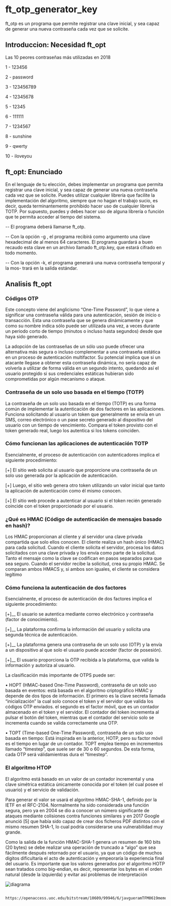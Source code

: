 # ft_otp_generator_key
ft_otp es un programa que permite registrar una clave inicial, y sea capaz de generar una nueva contraseña cada vez que se solicite.


<h2>Introduccion: Necesidad ft_opt</h2>
<div>
<p>Las 10 peores contraseñas más utilizadas en 2018</p>
<p>1 - 123456 </p>
<p>2 - password </p>
<p>3 - 123456789 </p>
<p>4 - 12345678 </p>
<p>5 - 12345 </p>
<p>6 - 111111 </p>
<p>7 - 1234567</p>
<p>8 - sunshine</p>
<p>9 - qwerty </p>
<p>10 - iloveyou</p>
</div>

<h2> ft_opt: Enunciado </h2>
<p>En el lenguaje de tu elección, debes implementar un programa que permita registrar
una clave inicial, y sea capaz de generar una nueva contraseña cada vez que se solicite.
Puedes utilizar cualquier librería que facilite la implementación del algoritmo, siempre
que no hagan el trabajo sucio, es decir, queda terminantemente prohibido hacer uso de
cualquier librería TOTP. Por supuesto, puedes y debes hacer uso de alguna librería o
función que te permita acceder al tiempo del sistema.</p>
<p>-- El programa deberá llamarse ft_otp.</p>
  
<p>-- Con la opción -g , el programa recibirá como argumento una clave hexadecimal
de al menos 64 caracteres. El programa guardará a buen recaudo esta clave en un
archivo llamado ft_otp.key, que estará cifrado en todo momento.</p>
    
<p>-- Con la opción -k, el programa generará una nueva contraseña temporal y la mos-
trará en la salida estándar.</p>


<h2> Analisis ft_opt</h2>

<h3>Códigos OTP</h3>
<p>Este concepto viene del anglicismo “One-Time Password”, lo que viene a significar una contraseña válida para una autenticación, sesión de inicio
o transacción. Esta una contraseña que se genera dinámicamente y que como su nombre indica sólo puede ser utilizada una vez, a veces durante
un periodo corto de tiempo (minutos o incluso hasta segundos) desde que haya sido generado.</p>

<p>La adopción de las contraseñas de un sólo uso puede ofrecer una alternativa más segura o incluso complementar a una contraseña
estática en un proceso de autenticación multifactor. Su potencial implica que si un atacante llegase a obtener esta contraseña dinámica, no sería
capaz de volverla a utilizar de forma válida en un segundo intento, quedando así el usuario protegido si sus credenciales estáticas hubieran
sido comprometidas por algún mecanismo o ataque.</p>


<h3>Contraseña de un solo uso basada en el tiempo (TOTP)</h3>
<p>La contraseña de un solo uso basada en el tiempo (TOTP) es una forma común de implementar la autenticación de dos factores en las aplicaciones. Funciona solicitando al usuario un token que generalmente se envía en un SMS, correo electrónico o un pase secreto generado al dispositivo del usuario con un tiempo de vencimiento. Compara el token provisto con el token generado real, luego los autentica si los tokens coinciden.</p>

<h3>Cómo funcionan las aplicaciones de autenticación TOTP</h3>
<p>Esencialmente, el proceso de autenticación con autenticadores implica el siguiente procedimiento:</p>

<p>[+]  El sitio web solicita al usuario que proporcione una contraseña de un solo uso generada por la aplicación de autenticación.</p>
<p>[+]  Luego, el sitio web genera otro token utilizando un valor inicial que tanto la aplicación de autenticación como él mismo conocen.</p>
<p>[+]  El sitio web procede a autenticar al usuario si el token recién generado coincide con el token proporcionado por el usuario.</p>

<h3>¿Qué es HMAC (Código de autenticación de mensajes basado en hash)?</h3>

<p>Los HMAC proporcionan al cliente y al servidor una clave privada compartida que solo ellos conocen. El cliente realiza un hash único (HMAC) para cada solicitud. Cuando el cliente solicita el servidor, procesa los datos solicitados con una clave privada y los envía como parte de la solicitud. Tanto el mensaje como la clave se codifican en pasos separados para que sea seguro. Cuando el servidor recibe la solicitud, crea su propio HMAC. Se comparan ambos HMACS y, si ambos son iguales, el cliente se considera legítimo</p>


<h3>Cómo funciona la autenticación de dos factores</h3>
<p>Esencialmente, el proceso de autenticación de dos factores implica el siguiente procedimiento:</p>

<p>[+]__ El usuario se autentica mediante correo electrónico y contraseña (factor de conocimiento).</p>
<p>[+]__ La plataforma confirma la información del usuario y solicita una segunda técnica de autenticación.</p>
<p>[+]__ La plataforma genera una contraseña de un solo uso (OTP) y la envía a un dispositivo al que solo el usuario puede acceder (factor de posesión).</p>
<p>[+]__ El usuario proporciona la OTP recibida a la plataforma, que valida la información y autoriza al usuario.</p>

<p>La clasificación más importante de OTPS puede ser:</p>
<p>• HOPT (HMAC-based One-Time Password), contraseña de un solo uso basada en eventos: está basada en el algoritmo criptográfico
HMAC y depende de dos tipos de información. El primero es la clave secreta llamada “inicialización” la cual solo conoce el token y
el servidor que valida los códigos OTP enviados. el segundo es el factor móvil, que es un contador almacenado en el token y el
servidor. El contador del token incrementa al pulsar el botón del token, mientras que el contador del servicio solo se incrementa
cuando se valida correctamente una OTP.</p>

<p>• TOPT (Time-based One-Time Password), contraseña de un solo uso basada en tiempo: Está inspirada en la anterior, HOTP, pero
su factor móvil es el tiempo en lugar de un contador. TOPT emplea tiempo en incrementos llamado “timestep”, que suele ser
de 30 o 60 segundos. De esta forma, cada OTP será válidamientras dura el “timestep”.</p>

<h3>El algoritmo HTOP</h3>
<p>El algoritmo está basado en un valor de un contador incremental y una clave simétrica estática únicamente conocida por el token (el cual posee
el usuario) y el servicio de validación.</p>
<p>Para generar el valor se usará el algoritmo HMAC-SHA-1, definido por la IETF en el RFC-2104. Normalmente ha sido considerada una función
segura, pero ya en 2004 se dio a conocer un número significante de ataques mediante colisiones contra funciones similares y en 2017
Google anunció [5] que había sido capaz de crear dos ficheros PDF distintos con el mismo resumen SHA-1, lo cual podría considerarse una
vulnerabilidad muy grande.</p>
<p>Como la salida de la función HMAC-SHA-1 genera un resumen de 160 bits (20 bytes) se debe realizar una operación de truncado a “algo” que
sea fácilmente después retornado por el usuario, ya que un código de muchos dígitos dificultaría el acto de autenticación y empeoraría la
experiencia final del usuario. Es importante que los valores generados por el algoritmo HOTP sean tratados como big-endian, es decir,
representar los bytes en el orden natural (desde la izquierda) y evitar así problemas de interpretación</p>

![diagrama](https://github.com/jfrontel/ft_otp_generator_key/assets/114813145/5e1f53ea-b7a4-4e74-a2bb-c4ae0ecf5638)

          https://openaccess.uoc.edu/bitstream/10609/99946/6/javgueramTFM0619memoria.pdf
 

